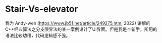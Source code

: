 # Stair-Vs-elevator
我为 Andy-wen (https://www.jb51.net/article/249275.htm, 2022) 讲解的C++经典算法之分支限界法的某一案例设计了UI界面。但是我是个新手，所用的语法比较幼稚，代码逻辑感不强。
